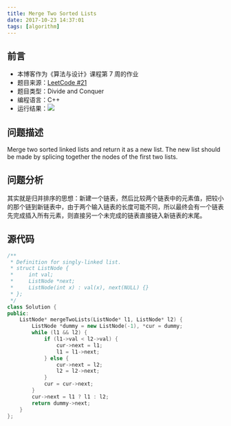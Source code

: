 ```yaml
---
title: Merge Two Sorted Lists
date: 2017-10-23 14:37:01
tags: [algorithm]
---
```


## 前言

- 本博客作为《算法与设计》课程第 7 周的作业
- 题目来源：[LeetCode #21](https://leetcode.com/problems/merge-two-sorted-lists)
- 题目类型：Divide and Conquer
- 编程语言：C++
- 运行结果：![](images/result.png)

## 问题描述

Merge two sorted linked lists and return it as a new list. The new list should be made by splicing together the nodes of the first two lists.

## 问题分析

其实就是归并排序的思想：新建一个链表，然后比较两个链表中的元素值，把较小的那个链到新链表中，由于两个输入链表的长度可能不同，所以最终会有一个链表先完成插入所有元素，则直接另一个未完成的链表直接链入新链表的末尾。

## 源代码

```C++
/**
 * Definition for singly-linked list.
 * struct ListNode {
 *     int val;
 *     ListNode *next;
 *     ListNode(int x) : val(x), next(NULL) {}
 * };
 */
class Solution {
public:
    ListNode* mergeTwoLists(ListNode* l1, ListNode* l2) {
        ListNode *dummy = new ListNode(-1), *cur = dummy;
        while (l1 && l2) {
            if (l1->val < l2->val) {
                cur->next = l1;
                l1 = l1->next;
            } else {
                cur->next = l2;
                l2 = l2->next;
            }
            cur = cur->next;
        }
        cur->next = l1 ? l1 : l2;
        return dummy->next;
    }
};
```